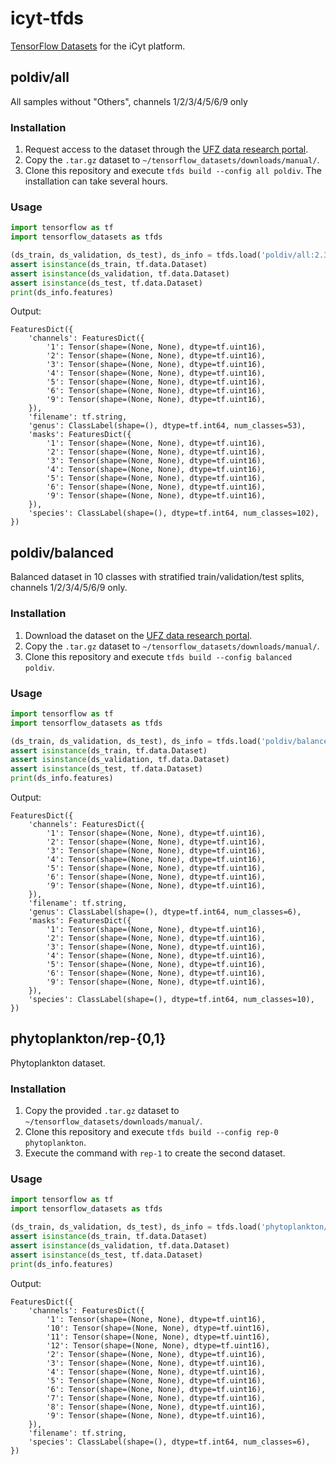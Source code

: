 # icyt-tfds
[TensorFlow Datasets](https://www.tensorflow.org/datasets) for the iCyt platform.

## poldiv/all
All samples without "Others", channels 1/2/3/4/5/6/9 only

### Installation
1. Request access to the dataset through the [UFZ data research portal](https://www.ufz.de/record/dmp/archive/11592/).
2. Copy the `.tar.gz` dataset to `~/tensorflow_datasets/downloads/manual/`.
3. Clone this repository and execute `tfds build --config all poldiv`. The installation can take several hours.

### Usage
```python
import tensorflow as tf
import tensorflow_datasets as tfds

(ds_train, ds_validation, ds_test), ds_info = tfds.load('poldiv/all:2.3.0', split=['train[:80%]','train[80%:90%]','train[90%:]'], shuffle_files=True, with_info=True)
assert isinstance(ds_train, tf.data.Dataset)
assert isinstance(ds_validation, tf.data.Dataset)
assert isinstance(ds_test, tf.data.Dataset)
print(ds_info.features)
```
Output:
```
FeaturesDict({
    'channels': FeaturesDict({
        '1': Tensor(shape=(None, None), dtype=tf.uint16),
        '2': Tensor(shape=(None, None), dtype=tf.uint16),
        '3': Tensor(shape=(None, None), dtype=tf.uint16),
        '4': Tensor(shape=(None, None), dtype=tf.uint16),
        '5': Tensor(shape=(None, None), dtype=tf.uint16),
        '6': Tensor(shape=(None, None), dtype=tf.uint16),
        '9': Tensor(shape=(None, None), dtype=tf.uint16),
    }),
    'filename': tf.string,
    'genus': ClassLabel(shape=(), dtype=tf.int64, num_classes=53),
    'masks': FeaturesDict({
        '1': Tensor(shape=(None, None), dtype=tf.uint16),
        '2': Tensor(shape=(None, None), dtype=tf.uint16),
        '3': Tensor(shape=(None, None), dtype=tf.uint16),
        '4': Tensor(shape=(None, None), dtype=tf.uint16),
        '5': Tensor(shape=(None, None), dtype=tf.uint16),
        '6': Tensor(shape=(None, None), dtype=tf.uint16),
        '9': Tensor(shape=(None, None), dtype=tf.uint16),
    }),
    'species': ClassLabel(shape=(), dtype=tf.int64, num_classes=102),
})
```
## poldiv/balanced
Balanced dataset in 10 classes with stratified train/validation/test splits, channels 1/2/3/4/5/6/9 only.

### Installation
1. Download the dataset on the [UFZ data research portal](https://www.ufz.de/record/dmp/archive/11758/).
2. Copy the `.tar.gz` dataset to `~/tensorflow_datasets/downloads/manual/`.
3. Clone this repository and execute `tfds build --config balanced poldiv`.

### Usage
```python
import tensorflow as tf
import tensorflow_datasets as tfds

(ds_train, ds_validation, ds_test), ds_info = tfds.load('poldiv/balanced:2.3.0', split=['train','valid','test'], shuffle_files=True, with_info=True)
assert isinstance(ds_train, tf.data.Dataset)
assert isinstance(ds_validation, tf.data.Dataset)
assert isinstance(ds_test, tf.data.Dataset)
print(ds_info.features)
```
Output:
```
FeaturesDict({
    'channels': FeaturesDict({
        '1': Tensor(shape=(None, None), dtype=tf.uint16),
        '2': Tensor(shape=(None, None), dtype=tf.uint16),
        '3': Tensor(shape=(None, None), dtype=tf.uint16),
        '4': Tensor(shape=(None, None), dtype=tf.uint16),
        '5': Tensor(shape=(None, None), dtype=tf.uint16),
        '6': Tensor(shape=(None, None), dtype=tf.uint16),
        '9': Tensor(shape=(None, None), dtype=tf.uint16),
    }),
    'filename': tf.string,
    'genus': ClassLabel(shape=(), dtype=tf.int64, num_classes=6),
    'masks': FeaturesDict({
        '1': Tensor(shape=(None, None), dtype=tf.uint16),
        '2': Tensor(shape=(None, None), dtype=tf.uint16),
        '3': Tensor(shape=(None, None), dtype=tf.uint16),
        '4': Tensor(shape=(None, None), dtype=tf.uint16),
        '5': Tensor(shape=(None, None), dtype=tf.uint16),
        '6': Tensor(shape=(None, None), dtype=tf.uint16),
        '9': Tensor(shape=(None, None), dtype=tf.uint16),
    }),
    'species': ClassLabel(shape=(), dtype=tf.int64, num_classes=10),
})
```

## phytoplankton/rep-{0,1}
Phytoplankton dataset.

### Installation
1. Copy the provided `.tar.gz` dataset to `~/tensorflow_datasets/downloads/manual/`.
2. Clone this repository and execute `tfds build --config rep-0 phytoplankton`. 
3. Execute the command with `rep-1` to create the second dataset.

### Usage
```python
import tensorflow as tf
import tensorflow_datasets as tfds

(ds_train, ds_validation, ds_test), ds_info = tfds.load('phytoplankton/rep-0:1.0.0', split=['train','valid','test'], shuffle_files=True, with_info=True)
assert isinstance(ds_train, tf.data.Dataset)
assert isinstance(ds_validation, tf.data.Dataset)
assert isinstance(ds_test, tf.data.Dataset)
print(ds_info.features)
```
Output:
```
FeaturesDict({
    'channels': FeaturesDict({
        '1': Tensor(shape=(None, None), dtype=tf.uint16),
        '10': Tensor(shape=(None, None), dtype=tf.uint16),
        '11': Tensor(shape=(None, None), dtype=tf.uint16),
        '12': Tensor(shape=(None, None), dtype=tf.uint16),
        '2': Tensor(shape=(None, None), dtype=tf.uint16),
        '3': Tensor(shape=(None, None), dtype=tf.uint16),
        '4': Tensor(shape=(None, None), dtype=tf.uint16),
        '5': Tensor(shape=(None, None), dtype=tf.uint16),
        '6': Tensor(shape=(None, None), dtype=tf.uint16),
        '7': Tensor(shape=(None, None), dtype=tf.uint16),
        '8': Tensor(shape=(None, None), dtype=tf.uint16),
        '9': Tensor(shape=(None, None), dtype=tf.uint16),
    }),
    'filename': tf.string,
    'species': ClassLabel(shape=(), dtype=tf.int64, num_classes=6),
})
```
